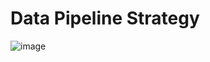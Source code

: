 # Data Pipeline Strategy

![image](https://github.com/user-attachments/assets/13942232-a3fa-4aff-a343-e223e44c87a1)




